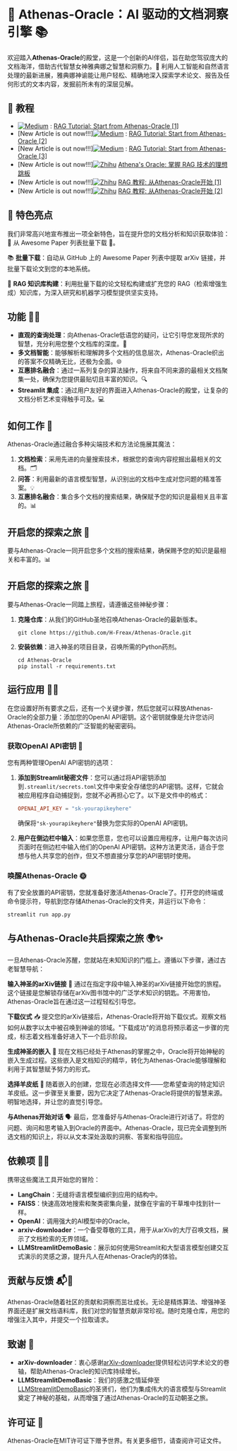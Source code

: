 # 🌌 Athenas-Oracle：AI 驱动的文档洞察引擎 📚

欢迎踏入**Athenas-Oracle**的殿堂，这是一个创新的AI伴侣，旨在助您驾驭庞大的文档海洋，借助古代智慧女神雅典娜之智慧和洞察力。🌟 利用人工智能和自然语言处理的最新进展，雅典娜神谕能让用户轻松、精确地深入探索学术论文、报告及任何形式的文本内容，发掘前所未有的深层见解。

## 📜 教程 
- [![Medium](https://img.shields.io/badge/Medium-12100E?style=&logo=medium&logoColor=white)](https://medium.com/@limyoonaxi) : [RAG Tutorial: Start from Athenas-Oracle [1]](https://medium.com/@limyoonaxi/rag-tutorial-start-from-athenas-oracle-1-fb9c7b77b0f1)
- [New Article is out now!!!][![Medium](https://img.shields.io/badge/Medium-12100E?style=&logo=medium&logoColor=white)](https://medium.com/@limyoonaxi) : [RAG Tutorial: Start from Athenas-Oracle [2]](https://medium.com/@limyoonaxi/rag-tutorial-start-from-athenas-oracle-2-feda0b528588)
- [New Article is out now!!!][![Medium](https://img.shields.io/badge/Medium-12100E?style=&logo=medium&logoColor=white)](https://medium.com/@limyoonaxi) : [RAG Tutorial: Start from Athenas-Oracle [3]](https://medium.com/@limyoonaxi/rag-tutorial-start-from-athenas-oracle-3-1e48876f9c01)
- [New Article is out now!!!][![Zhihu](https://img.shields.io/badge/Zhihu-3982f7?style=&logo=zhihu&logoColor=white)](https://www.zhihu.com/people/freax-23/posts) [Athena's Oracle: 掌握 RAG 技术的理想跳板](https://zhuanlan.zhihu.com/p/686693403)
- [New Article is out now!!!][![Zhihu](https://img.shields.io/badge/Zhihu-3982f7?style=&logo=zhihu&logoColor=white)](https://www.zhihu.com/people/freax-23/posts) [RAG 教程: 从Athenas-Oracle开始 [1]](https://zhuanlan.zhihu.com/p/689013625)
- [New Article is out now!!!][![Zhihu](https://img.shields.io/badge/Zhihu-3982f7?style=&logo=zhihu&logoColor=white)](https://www.zhihu.com/people/freax-23/posts) [RAG 教程: 从Athenas-Oracle开始 [2]](https://zhuanlan.zhihu.com/p/689013764)

## 🎉 特色亮点
我们非常高兴地宣布推出一项全新特色，旨在提升您的文档分析和知识获取体验：🚀 从 Awesome Paper 列表批量下载 🚀。

📚 **批量下载**：自动从 GitHub 上的 Awesome Paper 列表中提取 arXiv 链接，并批量下载论文到您的本地系统。

🔧 **RAG 知识库构建**：利用批量下载的论文轻松构建或扩充您的 RAG（检索增强生成）知识库，为深入研究和机器学习模型提供坚实支持。

## 功能 🚀✨

- **直观的查询处理**：向Athenas-Oracle低语您的疑问，让它引导您发现所求的智慧，充分利用您整个文档库的深度。📖
- **多文档智能**：能够解析和理解跨多个文档的信息层次，Athenas-Oracle织出的答案不仅精确无比，还极为全面。🌐
- **互惠排名融合**：通过一系列复杂的算法操作，将来自不同来源的最相关文档聚集一处，确保为您提供最贴切且丰富的知识。🔍
- **Streamlit 集成**：通过用户友好的界面进入Athenas-Oracle的殿堂，让复杂的文档分析艺术变得触手可及。💻

## 如何工作 🔮

Athenas-Oracle通过融合多种尖端技术和方法论施展其魔法：

1. **文档检索**：采用先进的向量搜索技术，根据您的查询内容挖掘出最相关的文档。🗂️
2. **问答**：利用最新的语言模型智慧，从识别出的文档中生成对您问题的精准答案。💡
3. **互惠排名融合**：集合多个文档的搜索结果，确保赋予您的知识是最相关且丰富的。📊

## 开启您的探索之旅 🌟

要与Athenas-Oracle一同开启您多个文档的搜索结果，确保赐予您的知识是最相关和丰富的。📊

## 开启您的探索之旅 🌟

要与Athenas-Oracle一同踏上旅程，请遵循这些神秘步骤：

1. **克隆仓库**：从我们的GitHub圣地召唤Athenas-Oracle的最新版本。
   ```
   git clone https://github.com/H-Freax/Athenas-Oracle.git
   ```
2. **安装依赖**：进入神圣的项目目录，召唤所需的Python药剂。
   ```
   cd Athenas-Oracle
   pip install -r requirements.txt
   ```

## 运行应用 🚴‍♂️

在您设置好所有要求之后，还有一个关键步骤，然后您就可以释放Athenas-Oracle的全部力量：添加您的OpenAI API密钥。这个密钥就像是允许您访问Athenas-Oracle所依赖的广泛智能的秘密密码。

### 获取OpenAI API密钥 🔑

您有两种管理OpenAI API密钥的选项：

1. **添加到Streamlit秘密文件**：您可以通过将API密钥添加到`.streamlit/secrets.toml`文件中来安全存储您的API密钥。这样，它就会被应用程序自动捕捉到，您就不必再担心它了。以下是文件中的格式：

   ```toml
   OPENAI_API_KEY = "sk-yourapikeyhere"
   ```

   确保将`"sk-yourapikeyhere"`替换为您实际的OpenAI API密钥。

2. **用户在侧边栏中输入**：如果您愿意，您也可以设置应用程序，让用户每次访问页面时在侧边栏中输入他们的OpenAI API密钥。这种方法更灵活，适合于您想与他人共享您的创作，但又不想直接分享您的API密钥时使用。

### 唤醒Athenas-Oracle 🌞

有了安全放置的API密钥，您就准备好激活Athenas-Oracle了。打开您的终端或命令提示符，导航到您存储Athenas-Oracle的文件夹，并运行以下命令：

```bash
streamlit run app.py
```

## 与Athenas-Oracle共启探索之旅 🌍✨
一旦Athenas-Oracle苏醒，您就站在未知知识的门槛上。遵循以下步骤，通过古老智慧导航：

**输入神圣的arXiv链接** 🔗
通过在指定字段中输入神圣的arXiv链接开始您的旅程。这个链接是您解锁存储在arXiv图书馆中的广泛学术知识的钥匙。不用害怕，Athenas-Oracle旨在通过这一过程轻松引导您。

**下载仪式** 📥
提交您的arXiv链接后，Athenas-Oracle将开始下载仪式。观察文档如何从数字以太中被召唤到神谕的领域。"下载成功"的消息将预示着这一步骤的完成，标志着文档准备好进入下一个启示阶段。

**生成神圣的嵌入** 🔮
现在文档已经处于Athenas的掌握之中，Oracle将开始神秘的嵌入生成过程。这些嵌入是文档知识的精华，转化为Athenas-Oracle能够理解和利用于其智慧赋予努力的形式。

**选择羊皮纸** 📜
随着嵌入的创建，您现在必须选择文件——您希望查询的特定知识羊皮纸。这一步骤至关重要，因为它决定了Athenas-Oracle将提供的智慧来源。明智地选择，并让您的直觉引导您。

**与Athenas开始对话** 🗣️
最后，您准备好与Athenas-Oracle进行对话了。将您的问题、询问和思考输入到Oracle的界面中。Athenas-Oracle，现已完全调整到所选文档的知识上，将以从文本深处汲取的洞察、答案和指导回应。

## 依赖项 📜🔗

携带这些魔法工具开始您的冒险：

- **LangChain**：无缝将语言模型编织到应用的结构中。
- **FAISS**：快速高效地搜索和聚类密集向量，就像在宇宙的干草堆中找到针一样。
- **OpenAI**：调用强大的AI模型中的Oracle。
- **arxiv-downloader**：一个备受尊敬的工具，用于从arXiv的大厅召唤文档，展示了文档检索的无界领域。
- **LLMStreamlitDemoBasic**：展示如何使用Streamlit和大型语言模型创建交互式演示的灵感之源，提升凡人在Athenas-Oracle内的体验。

## 贡献与反馈 📬🤝

Athenas-Oracle随着社区的贡献和洞察而茁壮成长。无论是精炼算法、增强神圣界面还是扩展文档语料库，我们对您的智慧贡献非常珍视。随时克隆仓库，用您的增强注入其中，并提交一个拉取请求。

## 致谢 🌺

- **arXiv-downloader**：衷心感谢[arXiv-downloader](https://github.com/braun-steven/arxiv-downloader)提供轻松访问学术论文的卷轴，帮助Athenas-Oracle的知识库持续增长。
- **LLMStreamlitDemoBasic**：我们的感激之情延伸至[LLMStreamlitDemoBasic](https://github.com/nimamahmoudi/LLMStreamlitDemoBasic)的圣贤们，他们为集成伟大的语言模型与Streamlit奠定了神秘的基础，从而增强了通过Athenas-Oracle的互动朝圣之旅。

## 许可证 📖

Athenas-Oracle在MIT许可证下赠予世界。有关更多细节，请查阅许可证文件。
